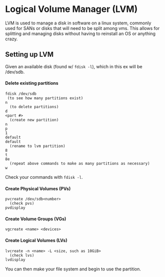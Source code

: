 # Logical Volume Manager (LVM)
LVM is used to manage a disk in software on a linux system, commonly used for SANs or disks that will need to be split among vms.  This allows for splitting and managing disks without having to reinstall an OS or anything crazy.

## Setting up LVM
Given an available disk (found w/ ```fdisk -l```), which in this ex will be /dev/sdb.

#### Delete existing partitions
```
fdisk /dev/sdb
 (to see how many partitions exist)
n
  (to delete partitions)
d
<part #>
  (create new partition)
n
p
1
default
default
  (rename to lvm partition)
8
t
8e
  (repeat above commands to make as many partitions as necessary)
w
```
Check your commands with ```fdisk -l```.

#### Create Physical Volumes (PVs)
```
pvcreate /dev/sdb<number>
  (check pvs)
pvdisplay
```

#### Create Volume Groups (VGs)
```
vgcreate <name> <devices>
```

#### Create Logical Volumes (LVs)
```
lvcreate -n <name> -L <size, such as 10GiB>
  (check lvs)
lvdisplay
```

You can then make your file system and begin to use the partition.
